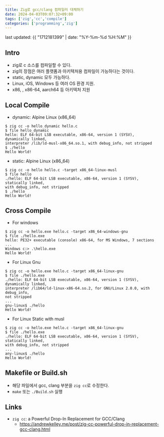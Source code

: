```yaml
---
title: Zig로 gcc/clang 컴파일러 대체하기
date: 2024-04-03T09:07:32+09:00
tags: ['zig','cc','compile']
categories: ['programming','zig']
---
```


last updated: {{ "1712181399" | date: "%Y-%m-%d %H:%M" }}

## Intro

* zig로 c 소스를 컴파일할 수 있다.
* zig의 장점은 여러 플랫폼과 아키텍처용 컴파일이 가능하다는 것이다.
* static, dynamic 모두 가능하다.
* Linux, iOS, Windows 등 여러 OS 환경 지원.
* x86, , x86-64, aarch64 등 아키텍처 지원

## Local Compile

* dynamic: Alpine Linux (x86_64)

```
$ zig cc -o hello_dynamic hello.c
$ file hello_dynamic
hello: ELF 64-bit LSB executable, x86-64, version 1 (SYSV), dynamically linked, 
interpreter /lib/ld-musl-x86_64.so.1, with debug_info, not stripped
$ ./hello
Hello World!
```

* static: Alpine Linux (x86_64)

```
$ zig cc -o hello hello.c -target x86_64-linux-musl
$ file hello
./hello: ELF 64-bit LSB executable, x86-64, version 1 (SYSV), statically linked,
with debug_info, not stripped
$ ./hello
Hello World!
```

## Cross Compile

* For windows

```
$ zig cc -o hello.exe hello.c -target x86_64-windows-gnu
$ file ./hello.exe
hello: PE32+ executable (console) x86-64, for MS Windows, 7 sections
...
Windows c:> .\hello.exe
Hello World!
```

* For Linux Gnu

```
$ zig cc -o hello.exe hello.c -target x86_64-linux-gnu
$ file ./hello.exe
./hello: ELF 64-bit LSB executable, x86-64, version 1 (SYSV), dynamically linked, 
interpreter /lib64/ld-linux-x86-64.so.2, for GNU/Linux 2.0.0, with debug_info,
not stripped
...
gnu-linux$ ./hello
Hello World!
```

* For Linux Static with musl

```
$ zig cc -o hello.exe hello.c -target x86_64-linux-gnu
$ file ./hello.exe
./hello: ELF 64-bit LSB executable, x86-64, version 1 (SYSV), statically linked,
with debug_info, not stripped
...
any-linux$ ./hello
Hello World!
```

## Makefile or Build.sh

* 해당 파일에서 gcc, clang 부분을 `zig cc`로 수정한다.
* `make` 또는 `./Build.sh` 실행

## Links

* `zig cc`: a Powerful Drop-In Replacement for GCC/Clang
	- <https://andrewkelley.me/post/zig-cc-powerful-drop-in-replacement-gcc-clang.html>
